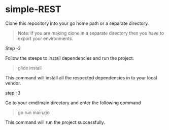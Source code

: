 # simple-REST

Clone this repository into your go home path or a separate directory.

> Note: If you are making clone in a separate directory then you have to export your environments.


Step -2

Follow the steeps to install dependencies and run the project.
> glide install

This command will install all the respected dependencies in to your local vendor.

step -3

Go to your cmd/main directory and enter the following command

> go run main.go

This command will run the project successfully. 